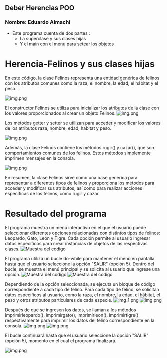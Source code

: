 ## Deber Herencias POO

### Nombre: Eduardo Almachi

- Este programa cuenta de dos partes :
    - La superclase y sus clases hijas
    - Y el main con el menu para setear los objetos

# Herencia-Felinos y sus clases hijas
En este código, la clase Felinos representa una entidad genérica de felinos con los atributos comunes como la raza, el nombre, la edad, el hábitat y el peso.

![img.png](imagenesreadme/14.png)

El constructor Felinos se utiliza para inicializar los atributos de la clase con los valores proporcionados al crear un objeto Felinos.
![img.png](imagenesreadme/img15.png)

Los métodos getter y setter se utilizan para acceder y modificar los valores de los atributos raza, nombre, edad, habitat y peso.

![img.png](imagenesreadme/16.png)

Además, la clase Felinos contiene los métodos rugir() y cazar(), que son comportamientos comunes de los felinos. Estos métodos simplemente imprimen mensajes en la consola.

![img.png](imagenesreadme/17.png)

En resumen, la clase Felinos sirve como una base genérica para representar a diferentes tipos de felinos y proporciona los métodos para acceder y modificar sus atributos, así como para realizar acciones específicas de los felinos, como rugir y cazar.

# Resultado del programa
El programa muestra un menú interactivo en el que el usuario puede seleccionar diferentes opciones relacionadas con distintos tipos de felinos: Leopardo, Gato, León y Tigre. Cada opción permite al usuario ingresar datos específicos para crear instancias de objetos de las respectivas clases.
![Muestra del codigo](imagenesreadme/1.png)

El programa utiliza un bucle do-while para mantener el menú en pantalla hasta que el usuario seleccione la opción "SALIR" (opción 5). Dentro del bucle, se muestra el menú principal y se solicita al usuario que ingrese una opción.
![Muestra del codigo](imagenesreadme/2.png)
![Muestra del codigo](imagenesreadme/3.png)

Dependiendo de la opción seleccionada, se ejecuta un bloque de código correspondiente a cada tipo de felino. Para cada tipo de felino, se solicitan datos específicos al usuario, como la raza, el nombre, la edad, el hábitat, el peso y otros atributos particulares de cada especie.
![img_1.png](imagenesreadme/img_1.png)
![img.png](imagenesreadme/12.png)

Después de que se ingresen los datos, se llaman a los métodos imprimirleopardo(), imprimirgato(), imprimirleon(), imprimirtigre() respectivamente para imprimir los datos del felino correspondiente en la consola.
![img.png](imagenesreadme/6.png)
![img.png](imagenesreadme/123.png)

El bucle continuará hasta que el usuario seleccione la opción "SALIR" (opción 5), momento en el cual el programa finalizará.

![img.png](imagenesreadme/1234.png)